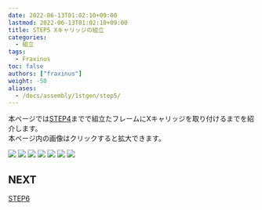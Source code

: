 ```yaml
---
date: 2022-06-13T01:02:10+09:00
lastmod: 2022-06-13T01:02:10+09:00
title: STEP5 Xキャリッジの組立
categories:
  - 組立
tags:
  - Fraxinus
toc: false
authors: ["fraxinus"]
weight: -50
aliases:
  - /docs/assembly/1stgen/step5/
---
```


本ページでは[STEP4](../step4)までで組立たフレームにXキャリッジを取り付けるまでを紹介します。  
本ページ内の画像はクリックすると拡大できます。

![](/images/fraxinus-assembly-5-x-carriage-0.jpg)
![](/images/fraxinus-assembly-5-x-carriage-1.jpg)
![](/images/fraxinus-assembly-5-x-carriage-2.jpg)
![](/images/fraxinus-assembly-5-x-carriage-3.jpg)
![](/images/fraxinus-assembly-5-x-carriage-4.jpg)
![](/images/fraxinus-assembly-5-x-carriage-5.jpg)
![](/images/fraxinus-assembly-5-x-carriage-6.jpg)

## NEXT

[STEP6](../step6)
